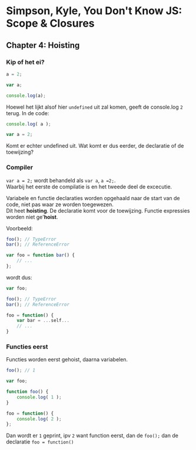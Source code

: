 # Simpson, Kyle, You Don't Know JS: Scope & Closures
## Chapter 4: Hoisting

### Kip of het ei?
```javascript
a = 2;

var a;

console.log(a);
```
Hoewel het lijkt alsof hier ``undefined`` uit zal komen, geeft de console.log ``2`` terug.
In de code:
```javascript
console.log( a );

var a = 2;
```
Komt er echter undefined uit.
Wat komt er dus eerder, de declaratie of de toewijzing?

### Compiler
``var a = 2;`` wordt behandeld als ``var a``, ``a =2;``.  
Waarbij het eerste de compilatie is en het tweede deel de excecutie.  

Variabele en functie declaraties worden opgehaald naar de start van de code, niet pas waar ze worden toegewezen.   
Dit heet **hoisting**. De declaratie komt voor de toewijzing.
Functie expressies worden niet ge'__hoist__.

Voorbeeld:   
```javascript
foo(); // TypeError
bar(); // ReferenceError

var foo = function bar() {
	// ...
};
```
wordt dus:   
```javascript
var foo;

foo(); // TypeError
bar(); // ReferenceError

foo = function() {
	var bar = ...self...
	// ...
}
```

### Functies eerst
Functies worden eerst gehoist, daarna variabelen.
```javascript
foo(); // 1

var foo;

function foo() {
	console.log( 1 );
}

foo = function() {
	console.log( 2 );
};
```
Dan wordt er ``1`` geprint, ipv ``2`` want function eerst, dan de ``foo();`` dan de declaratie ``foo = function()``
